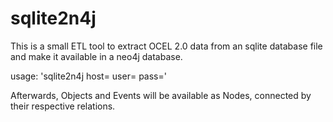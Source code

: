 # sqlite2n4j
This is a small ETL tool to extract OCEL 2.0 data from an sqlite database file and make it available in a neo4j database.

usage: 
'sqlite2n4j <sqlite file> host=<databasehost> user=<username> pass=<supersecretpassword>'

Afterwards, Objects and Events will be available as Nodes, connected by their respective relations.
